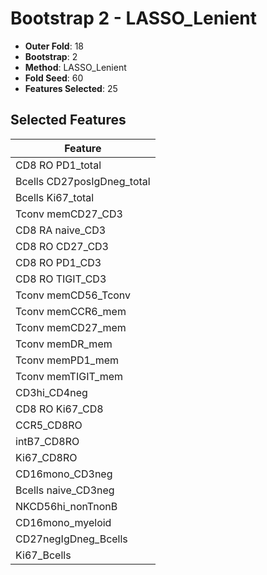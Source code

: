 # Bootstrap 2 - LASSO_Lenient

- **Outer Fold**: 18
- **Bootstrap**: 2
- **Method**: LASSO_Lenient
- **Fold Seed**: 60
- **Features Selected**: 25

## Selected Features

| Feature |
|---------|
| CD8 RO PD1_total |
| Bcells CD27posIgDneg_total |
| Bcells Ki67_total |
| Tconv memCD27_CD3 |
| CD8 RA naive_CD3 |
| CD8 RO CD27_CD3 |
| CD8 RO PD1_CD3 |
| CD8 RO TIGIT_CD3 |
| Tconv memCD56_Tconv |
| Tconv memCCR6_mem |
| Tconv memCD27_mem |
| Tconv memDR_mem |
| Tconv memPD1_mem |
| Tconv memTIGIT_mem |
| CD3hi_CD4neg |
| CD8 RO Ki67_CD8 |
| CCR5_CD8RO |
| intB7_CD8RO |
| Ki67_CD8RO |
| CD16mono_CD3neg |
| Bcells naive_CD3neg |
| NKCD56hi_nonTnonB |
| CD16mono_myeloid |
| CD27negIgDneg_Bcells |
| Ki67_Bcells |
